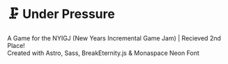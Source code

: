 # 🗜️ Under Pressure
A Game for the NYIGJ (New Years Incremental Game Jam) | Recieved 2nd Place!<br>
Created with Astro, Sass, BreakEternity.js & Monaspace Neon Font
